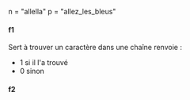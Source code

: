 n = "allella"
p = "allez_les_bleus"

#### f1
Sert à trouver un caractère dans une chaîne
renvoie : 
- $1$ si il l'a trouvé
- $0$ sinon

#### f2
